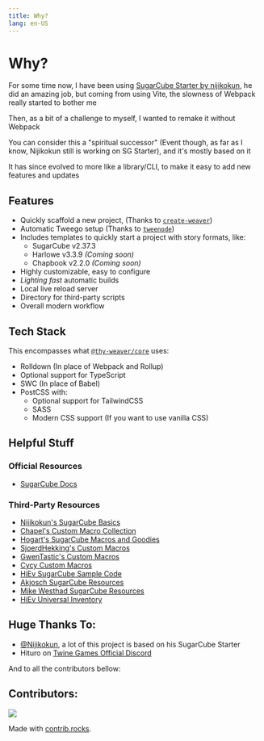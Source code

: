 ```yaml
---
title: Why?
lang: en-US
---
```


# Why?
For some time now, I have been using [SugarCube Starter by nijikokun](https://github.com/nijikokun/sugarcube-starter), he did an amazing job, but coming from using Vite, the slowness of Webpack really started to bother me

Then, as a bit of a challenge to myself, I wanted to remake it without Webpack

You can consider this a "spiritual successor" (Event though, as far as I know, Nijikokun still is working on SG Starter), and it's mostly based on it

It has since evolved to more like a library/CLI, to make it easy to add new features and updates

## Features
- Quickly scaffold a new project, (Thanks to [`create-weaver`](https://github.com/greatsquare0/thy-weaver/tree/main/packages/create-weaver))
- Automatic Tweego setup (Thanks to [`tweenode`](https://github.com/greatsquare0/tweenode))
- Includes templates to quickly start a project with story formats, like:
  - SugarCube v2.37.3
  - Harlowe v3.3.9 _(Coming soon)_
  - Chapbook v2.2.0 _(Coming soon)_
- Highly customizable, easy to configure
- _Lighting fast_ automatic builds
- Local live reload server
- Directory for third-party scripts
- Overall modern workflow

## Tech Stack

This encompasses what [`@thy-weaver/core`](https://github.com/greatsquare0/thy-weaver/tree/main/packages/core) uses:

- Rolldown (In place of Webpack and Rollup)
- Optional support for TypeScript
- SWC (In place of Babel)
- PostCSS with:
  - Optional support for TailwindCSS
  - SASS
  - Modern CSS support (If you want to use vanilla CSS)

## Helpful Stuff

### Official Resources

- [SugarCube Docs](https://www.motoslave.net/sugarcube/2/docs/)

### Third-Party Resources

- [Nijikokun's SugarCube Basics](https://github.com/nijikokun/sugarcube-starter/wiki/SugarCube-Basics)
- [Chapel's Custom Macro Collection](https://github.com/ChapelR/custom-macros-for-sugarcube-2)
- [Hogart's SugarCube Macros and Goodies](https://github.com/hogart/sugar-cube-utils)
- [SjoerdHekking's Custom Macros](https://github.com/SjoerdHekking/custom-macros-sugarcube2)
- [GwenTastic's Custom Macros](https://github.com/GwenTastic/Custom-Macros-for-Sugarcube)
- [Cycy Custom Macros](https://github.com/cyrusfirheir/cycy-wrote-custom-macros)
- [HiEv SugarCube Sample Code](https://qjzhvmqlzvoo5lqnrvuhmg-on.drv.tw/UInv/Sample_Code.html#Main%20Menu)
- [Akjosch SugarCube Resources](https://github.com/Akjosch/sugarcube-modules)
- [Mike Westhad SugarCube Resources](https://github.com/mikewesthad/twine-resources)
- [HiEv Universal Inventory](https://github.com/HiEv/UInv)


## Huge Thanks To:

- [@Nijikokun](https://github.com/nijikokun), a lot of this project is based on his SugarCube Starter
- Hituro on [Twine Games Official Discord](https://discordapp.com/invite/n5dJvPp)

And to all the contributors bellow:

## Contributors:

<a href="https://github.com/greatsquare0/thy-weaver/graphs/contributors">
  <img src="https://contrib.rocks/image?repo=greatsquare0/thy-weaver" />
</a>

Made with [contrib.rocks](https://contrib.rocks).
